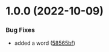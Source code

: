 # 1.0.0 (2022-10-09)


### Bug Fixes

* added a word ([58565bf](https://github.com/sradc/notes/commit/58565bf25bb0ad4ad813710b4f7e8c4364ad3042))
